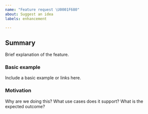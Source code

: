 ```yaml
---
name: "Feature request \U0001F680"
about: Suggest an idea
labels: enhancement

---
```


## Summary
Brief explanation of the feature.

### Basic example
Include a basic example or links here.

### Motivation
Why are we doing this? What use cases does it support? What is the expected outcome?

<!-- https://github.com/othneildrew/Best-README-Template/blob/master/.github/ISSUE_TEMPLATE/bug-report---.md?plain=1 --> 